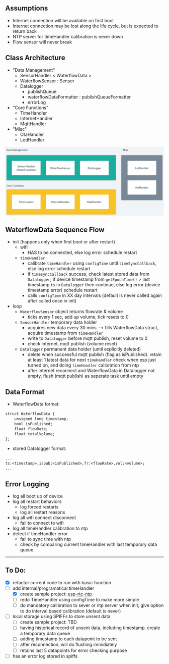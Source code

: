 ## Assumptions
- Internet connection will be available on first boot
- Internet connection may be lost along the life cycle, but is expected to return back
- NTP server for timeHandler calibration is never down
- Flow sensor will never break

## Class Architecture
- "Data Management"
    - SensorHandler < WaterflowData >
    - WaterflowSensor : Sensor
    - Datalogger
        - publishQueue
        - waterflowDataFormatter : publishQueueFormatter
        - errorLog
- "Core Functions"
    - TimeHandler
    - InternetHandler
    - MqttHandler
- "Misc"
    - OtaHandler
    - LedHandler

![](docs/component-diagram.png)

## WaterflowData Sequence Flow
- init (happens only when first boot or after restart)
    - wifi
        - HAS to be connected, else log error schedule restart
    - `timeHandler`
        - calibrate `timeHandler` using `configTime` until `timeSyncCallback`, else log error schedule restart
        - if `timesyncCallback` success, check latest stored data from `Datalogger`; if device timestamp from `getEpochTime()` > last timestamp `ts` in `Datalogger` then continue, else log error (device timestamp error) schedule restart
        - calls `configTime` in XX day intervals (default is never called again after called once in init)
- loop
    - `WaterflowSensor` object returns flowrate & volume
        - ticks every 1 sec, add up volume, tick resets to 0
    - `SensorHandler` temporary data holder 
        - acquires new data every 30 mins --> fills WaterflowData struct, acquire timestamp from `timeHandler`
        - write to `Datalogger` before mqtt publish, reset volume to 0
        - check internet, mqtt publish (volume reset)
    - `Datalogger` permanent data holder (until explicitly deleted) 
        - delete when successful mqtt publish (flag as isPublished). retain at least 1 latest data for next `timeHandler` check when esp just turned on, and doing `timeHandler` calibration from ntp 
        - after internet reconnect and WaterflowData in Datalogger not empty, flush (mqtt publish) as seperate task until empty

## Data Format
- WaterflowData format:
```
struct WaterflowData {
    unsigned long timestamp;
    bool isPublished;
    float flowRate;
    float totalVolume;
};
```

- stored Datalogger format:
```
...
ts:<timestamp>,ispub:<isPublished>,fr:<flowRate>,vol:<volume>;
...
```

## Error Logging
- log all boot up of device
- log all restart behaviors
    - log forced restarts
    - log all restart reasons
- log all wifi connect disconnect
    - fail to connect to wifi
- log all timeHandler calibration to ntp
- detect if timeHandler error
    - fail to sync time with ntp
    - check by comparing current timeHandler with last temporary data queue

---

## To Do:
- [x] refactor current code to run with basic function
- [ ] add internal/programatical timeHandler
    - [x] create sample project: [esp-rtc-ntp](https://github.com/royyandzakiy/esp32-rtc-ntp)
    - [ ] redo TimeHandler using configTime to make more simple
    - [ ] do mandatory calibration to sever or ntp server when init; give option to do interval based calibration (default is never)
- [ ] local storage using SPIFFs to store unsent data
    - [ ] create sample project: TBD
    - [ ] having historical record of unsent data, including timestamp. create a temporary data queue
    - [ ] adding timestamp to each datapoint to be sent
    - [ ] after reconnection, will do flushing immidiately
    - [ ] retains last 5 datapoints for error checking purpose
- [ ] has an error log stored in spiffs